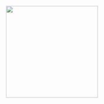 


<img  align='right'
      src='https://media0.giphy.com/media/v1.Y2lkPTc5MGI3NjExMjZ5aDFienJucjBhMW01NDBkZzN0MzVkYXh4cXdsbm1nOWNid3hhNSZlcD12MV9pbnRlcm5hbF9naWZfYnlfaWQmY3Q9Zw/WtOkaikiwaR87ZvAFH/giphy.gif'
      width= '250px'>


